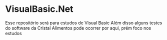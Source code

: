 # VisualBasic.Net
Esse repositório será para estudos de Visual Basic
Além disso alguns testes do software da Cristal Alimentos pode ocorrer por aqui, prém foco nos estudos